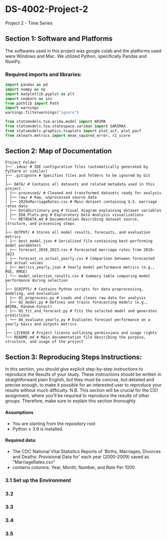 # DS-4002-Project-2
Project 2 - Time Series
## Section 1: Software and Platforms
The softwares used in this project was google colab and the platforms used were Windows and Mac. We utilized Python, specifically Pandas and NumPy. 
### Required imports and libraries:
```python
import pandas as pd
import numpy as np
import matplotlib.pyplot as plt
import seaborn as sns
from pathlib import Path
import warnings
warnings.filterwarnings("ignore")

from statsmodels.tsa.arima.model import ARIMA
from statsmodels.tsa.statespace.sarimax import SARIMAX
from statsmodels.graphics.tsaplots import plot_acf, plot_pacf
from sklearn.metrics import mean_squared_error, r2_score
```

## Section 2: Map of Documentation
```
Project Folder
├── .idea/ # IDE configuration files (automatically generated by PyCharm or similar)
├── .gitignore # Specifies files and folders to be ignored by Git
│
├── DATA/ # Contains all datasets and related metadata used in this project
│ ├── processed/ # Cleaned and transformed datasets ready for analysis
│ ├── raw/ # Raw, unprocessed source data
│ ├── 2020sMarriageRates.csv # Main dataset containing U.S. marriage rates data
│ ├── DataDictionary.png # Visual diagram explaining dataset variables
│ ├── EDA_Plots.png # Exploratory Data Analysis visualizations
│ └── METADATA.md # Documentation describing dataset source, structure, and processing steps
│
├── OUTPUT/ # Stores all model results, forecasts, and evaluation metrics
│ ├── best_model.json # Serialized file containing best-performing model parameters
│ ├── forecast_2010_2023.csv # Forecasted marriage rates from 2010–2023
│ ├── forecast_vs_actual_yearly.csv # Comparison between forecasted and actual values
│ ├── metrics_yearly.json # Yearly model performance metrics (e.g., MSE, RMSE)
│ └── model_selection_results.csv # Summary table comparing model performance during selection
│
├── SCRIPTS/ # Contains Python scripts for data preprocessing, modeling, and evaluation
│ ├── 01_preprocess.py # Loads and cleans raw data for analysis
│ ├── 02_model.py # Defines and trains forecasting models (e.g., ARIMA, Random Forest)
│ ├── 03_fit_and_forecast.py # Fits the selected model and generates predictions
│ └── 04_evaluate_yearly.py # Evaluates forecast performance on a yearly basis and outputs metrics
│
├── LICENSE # Project license outlining permissions and usage rights
└── README.md # Main documentation file describing the purpose, structure, and usage of the project
```

## Section 3: Reproducing Steps Instructions:

In this section, you should give explicit step-by-step instructions to reproduce the Results of your study. These instructions should be written in straightforward plain English, but they must be concise, but detailed and precise enough, to make it possible for an interested user to reproduce your results without much difficulty. N.B. This section will be crucial for the CS1 assignment, where you'll be required to reproduce the results of other groups. Therefore, make sure to explain this section thoroughly.
#### Assumptions 
- You are starting from the repository root
- Python ≥ 3.9 is installed.
#### Required data:
- The CDC National Vital Statistics Reports of 'Births, Marriages, Divorces and Deaths: Provisional Data for' each year (2000-2009) saved as "MarriageRates.csv"
- contains columns: Year, Month, Number, and Rate Per 1000
### 3.1 Set up the Environment 

### 3.2 

### 3.3

### 3.4 

### 3.5 


